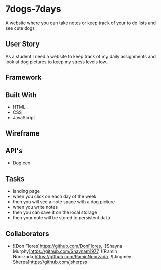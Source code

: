 # 7dogs-7days

A website where you can take notes or keep track of your to do lists and see cute dogs

## User Story

As a student I need a website to keep track of my daily assignments and look at dog pictures to keep my stress levels low.

## Framework

## Built With

- HTML
- CSS
- JavaScript

## Wireframe

## API's

- Dog.ceo

## Tasks

- landing page
- when you click on each day of the week
- then you will see a note space with a dog picture
- when you write notes
- then you can save it on the local storage
- then your note will be stored to persistent data

## Collaborators

- ![Don Flores]https://github.com/DonFlores, ![Shayna Murphy]https://github.com/Shaynam1977, ![Ramin Noorzada]https://github.com/RaminNoorzada, ![Jingmey Sherpa]https://github.com/jsherpss
